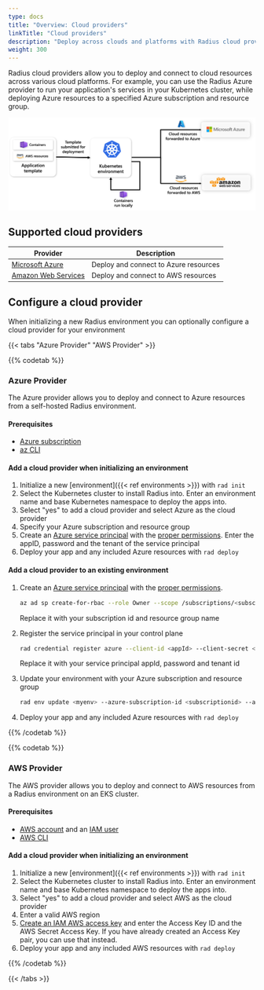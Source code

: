 ```yaml
---
type: docs
title: "Overview: Cloud providers"
linkTitle: "Cloud providers"
description: "Deploy across clouds and platforms with Radius cloud providers"
weight: 300
---
```


Radius cloud providers allow you to deploy and connect to cloud resources across various cloud platforms. For example, you can use the Radius Azure provider to run your application's services in your Kubernetes cluster, while deploying Azure resources to a specified Azure subscription and resource group.

<img src="providers-overview.png" alt="Diagram of cloud resources getting forwarded to cloud platforms upon deployment" width="800px" >

## Supported cloud providers

| Provider | Description |
|----------|-------------|
| [Microsoft Azure](#azure-provider) | Deploy and connect to Azure resources |
| [Amazon Web Services](#aws-provider) | Deploy and connect to AWS resources |

## Configure a cloud provider

When initializing a new Radius environment you can optionally configure a cloud provider for your environment

{{< tabs "Azure Provider" "AWS Provider" >}}

{{% codetab %}}

### Azure Provider

The Azure provider allows you to deploy and connect to Azure resources from a self-hosted Radius environment. 

#### Prerequisites

- [Azure subscription](https://azure.com)
- [az CLI](https://aka.ms/azcli)

#### Add a cloud provider when initializing an environment

1. Initialize a new [environment]({{< ref environments >}}) with `rad init`
1. Select the Kubernetes cluster to install Radius into. Enter an environment name and base Kubernetes namespace to deploy the apps into.
1. Select "yes" to add a cloud provider and select Azure as the cloud provider
1. Specify your Azure subscription and resource group
1. Create an [Azure service principal](https://docs.microsoft.com/cli/azure/ad/sp?view=azure-cli-latest#az-ad-sp-create-for-rbac) with the [proper permissions](https://aka.ms/azadsp-more). Enter the appID, password and the tenant of the service principal
1. Deploy your app and any included Azure resources with `rad deploy`

#### Add a cloud provider to an existing environment

1. Create an [Azure service principal](https://learn.microsoft.com/cli/azure/ad/sp?view=azure-cli-latest#az-ad-sp-create-for-rbac) with the [proper permissions](https://aka.ms/azadsp-more). 

   ```bash
   az ad sp create-for-rbac --role Owner --scope /subscriptions/<subscriptionid>/resourceGroups/<resourcegroupname> 
   ```
   Replace it with your subscription id and resource group name
   
1. Register the service principal in your control plane
   ```bash
   rad credential register azure --client-id <appId> --client-secret <password> --tenant-id <tenant id>
   ```
   Replace it with your service principal appId, password and tenant id

1. Update your environment with your Azure subscription and resource group
   ```bash
   rad env update <myenv> --azure-subscription-id <subscriptionid> --azure-resource-group <resourcegroupname> 
   ```
1. Deploy your app and any included Azure resources with `rad deploy`


{{% /codetab %}}

{{% codetab %}}

### AWS Provider

The AWS provider allows you to deploy and connect to AWS resources from a Radius environment on an EKS cluster. 

#### Prerequisites
- [AWS account](https://aws.amazon.com/premiumsupport/knowledge-center/create-and-activate-aws-account) and an [IAM user](https://docs.aws.amazon.com/IAM/latest/UserGuide/getting-started_create-admin-group.html)
- [AWS CLI](https://docs.aws.amazon.com/cli/latest/userguide/getting-started-install.html)

#### Add a cloud provider when initializing an environment

1. Initialize a new [environment]({{< ref environments >}}) with `rad init`
1. Select the Kubernetes cluster to install Radius into. Enter an environment name and base Kubernetes namespace to deploy the apps into.
1. Select "yes" to add a cloud provider and select AWS as the cloud provider
1. Enter a valid AWS region
1. [Create an IAM AWS access key](https://docs.aws.amazon.com/IAM/latest/UserGuide/id_credentials_access-keys.html) and enter the Access Key ID and the AWS Secret Access Key. If you have already created an Access Key pair, you can use that instead.
1. Deploy your app and any included AWS resources with `rad deploy`

{{% /codetab %}}

{{< /tabs >}}